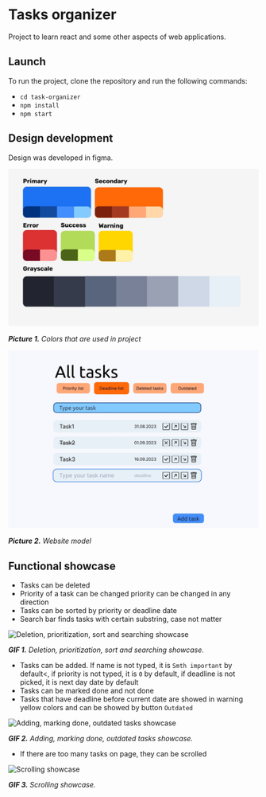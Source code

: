 # Tasks organizer

Project to learn react and some other aspects of web applications.

## Launch

To run the project, clone the repository and run the following commands:

<ul>
<li><code>cd task-organizer</code></li>
<li><code>npm install</code></li>
<li><code>npm start</code></li>
</ul>

## Design development

Design was developed in figma.

<img src="/task-organizer/materials/Colors.jpg" alt="Picture 1" width="700">

<em><b>Picture 1.</b> Colors that are used in project</em>

<img src="/task-organizer/materials/Project-design.jpg" alt="Picture 2" width="700">

<em><b>Picture 2.</b> Website model</em>

## Functional showcase

<ul>
<li>Tasks can be deleted</li> 
<li>Priority of a task can be changed priority can be changed in any direction</li>
<li>Tasks can be sorted by priority or deadline date</li>
<li>Search bar finds tasks with certain substring, case not matter</li>
</ul>

![Deletion, prioritization, sort and searching showcase](https://github.com/s-a-v-a-n-n-a/Tasks_organizer/blob/main/task-organizer/materials/delete-prioritize-sort-find.gif)

<em><b>GIF 1.</b> Deletion, prioritization, sort and searching showcase.</em>

<ul>
<li>Tasks can be added. If name is not typed, it is <code>Smth important</code> by default<, if priority is not typed, it is <code>0</code> by default, if deadline is not picked, it is next day date by default</li> 
<li>Tasks can be marked done and not done</li>
<li>Tasks that have deadline before current date are showed in warning yellow colors and can be showed by button <code>Outdated</code></li>
</ul>

![Adding, marking done, outdated tasks showcase](https://github.com/s-a-v-a-n-n-a/Tasks_organizer/blob/main/task-organizer/materials/add-done-outdated.gif)

<em><b>GIF 2.</b> Adding, marking done, outdated tasks showcase.</em>

<ul>
<li>If there are too many tasks on page, they can be scrolled</li> 
</ul>

![Scrolling showcase](https://github.com/s-a-v-a-n-n-a/Tasks_organizer/blob/main/task-organizer/materials/scroll.gif)

<em><b>GIF 3.</b> Scrolling showcase.</em>
